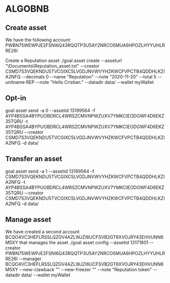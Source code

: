 # ALGOBNB

## Create asset

We have the following account: PWBN75WEWPJE2FSNI6Q43RQQTP3U5AY2NRCO5MUA6HPOZLHYYUHLRRE26I

Create a Reputation asset
./goal asset create --asseturl "\Documents\Reputation_asset.txt" --creator CSMD7S3VQEKNDU5TVCGIXC5LVGDJNVWVYHZKWCFVPCTB4QDDHLKZIA2NFQ --decimals 0 --name "Reputation" --note "2020-11-20" --total 5 --unitname REP --note "Hello Cristian." --datadir data/ --wallet myWallet


## Opt-in
goal asset send -a 0 --assetid 13199564 -f AYP4BSSA4BYPUOBDRCL4WRSZCMVNPWZUXV7YMKCIEODGWF4D6EKZ35TQRU -t AYP4BSSA4BYPUOBDRCL4WRSZCMVNPWZUXV7YMKCIEODGWF4D6EKZ35TQRU --creator CSMD7S3VQEKNDU5TVCGIXC5LVGDJNVWVYHZKWCFVPCTB4QDDHLKZIA2NFQ -d data/

## Transfer an asset
goal asset send -a 1 --assetid 13199564 -f CSMD7S3VQEKNDU5TVCGIXC5LVGDJNVWVYHZKWCFVPCTB4QDDHLKZIA2NFQ -t AYP4BSSA4BYPUOBDRCL4WRSZCMVNPWZUXV7YMKCIEODGWF4D6EKZ35TQRU --creator CSMD7S3VQEKNDU5TVCGIXC5LVGDJNVWVYHZKWCFVPCTB4QDDHLKZIA2NFQ -d data/

## Manage asset
We have created a second account BCQO4VC3HEFLRSSLQZGV4AZLWJZI6UCFSVB2GT6XVOJRY43EHVUNN6M5XY that manages the asset
./goal asset config --assetid 13171801 --creator PWBN75WEWPJE2FSNI6Q43RQQTP3U5AY2NRCO5MUA6HPOZLHYYUHLRRE26I --manager BCQO4VC3HEFLRSSLQZGV4AZLWJZI6UCFSVB2GT6XVOJRY43EHVUNN6M5XY --new-clawback "" --new-freezer "" --note "Reputation token" --datadir data/ --wallet myWallet